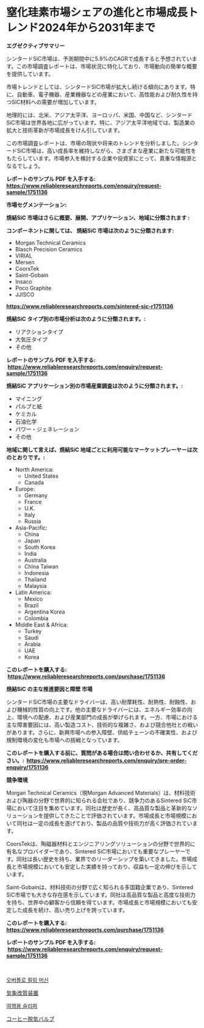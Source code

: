 <p><h1>窒化珪素市場シェアの進化と市場成長トレンド2024年から2031年まで</h1></p><p><strong>エグゼクティブサマリー</strong></p>
<p><p>シンタードSiC市場は、予測期間中に5.9%のCAGRで成長すると予想されています。この市場調査レポートは、市場状況に特化しており、市場動向の簡単な概要を提供しています。</p><p>市場トレンドとしては、シンタードSiC市場が拡大し続ける傾向にあります。特に、自動車、電子機器、産業機器などの産業において、高性能および耐久性を持つSiC材料への需要が増加しています。</p><p>地理的には、北米、アジア太平洋、ヨーロッパ、米国、中国など、シンタードSiC市場は世界各地に広がっています。特に、アジア太平洋地域では、製造業の拡大と技術革新が市場成長をけん引しています。</p><p>この市場調査レポートは、市場の現状や将来のトレンドを分析しました。シンタードSiC市場は、高い成長率を維持しながら、さまざまな産業に新たな可能性をもたらしています。市場参入を検討する企業や投資家にとって、貴重な情報源となるでしょう。</p></p>
<p><strong>レポートのサンプル PDF を入手する: <a href="https://www.reliableresearchreports.com/enquiry/request-sample/1751136">https://www.reliableresearchreports.com/enquiry/request-sample/1751136</a></strong></p>
<p><strong>市場セグメンテーション:</strong></p>
<p><strong> 焼結SiC 市場はさらに概要、展開、アプリケーション、地域に分類されます :</strong></p>
<p><strong>コンポーネントに関しては、 焼結SiC 市場は次のように分類されます: &nbsp;</strong></p>
<p><ul><li>Morgan Technical Ceramics</li><li>Blasch Precision Ceramics</li><li>VIRIAL</li><li>Mersen</li><li>CoorsTek</li><li>Saint-Gobain</li><li>Insaco</li><li>Poco Graphite</li><li>JJISCO</li></ul></p>
<p><strong><a href="https://www.reliableresearchreports.com/sintered-sic-r1751136">https://www.reliableresearchreports.com/sintered-sic-r1751136</a></strong></p>
<p><strong> 焼結SiC タイプ別の市場分析は次のように分類されます。:</strong></p>
<p><ul><li>リアクションタイプ</li><li>大気圧タイプ</li><li>その他</li></ul></p>
<p><strong>レポートのサンプル PDF を入手する: &nbsp;<a href="https://www.reliableresearchreports.com/enquiry/request-sample/1751136">https://www.reliableresearchreports.com/enquiry/request-sample/1751136</a></strong></p>
<p><strong> 焼結SiC アプリケーション別の市場産業調査は次のように分類されます。:</strong></p>
<p><ul><li>マイニング</li><li>パルプと紙</li><li>ケミカル</li><li>石油化学</li><li>パワー・ジェネレーション</li><li>その他</li></ul></p>
<p><strong>地域に関して言えば、焼結SiC 地域ごとに利用可能なマーケットプレーヤーは次のとおりです。:</strong></p>
<p><ul>
    <li>
        North America:
        <ul>
            <li>United States</li>
            <li>Canada</li>
        </ul>
    </li>
    <li>
        Europe:
        <ul>
            <li>Germany</li>
            <li>France</li>
            <li>U.K.</li>
            <li>Italy</li>
            <li>Russia</li>
        </ul>
    </li>
    <li>
        Asia-Pacific:
        <ul>
            <li>China</li>
            <li>Japan</li>
            <li>South Korea</li>
            <li>India</li>
            <li>Australia</li>
            <li>China Taiwan</li>
            <li>Indonesia</li>
            <li>Thailand</li>
            <li>Malaysia</li>
        </ul>
    </li>
    <li>
        Latin America:
        <ul>
            <li>Mexico</li>
            <li>Brazil</li>
            <li>Argentina Korea</li>
            <li>Colombia</li>
        </ul>
    </li>
    <li>
        Middle East & Africa:
        <ul>
            <li>Turkey</li>
            <li>Saudi</li>
            <li>Arabia</li>
            <li>UAE</li>
            <li>Korea</li>
        </ul>
    </li>
    </ul></p>
<p><strong>このレポートを購入する: &nbsp;<a href="https://www.reliableresearchreports.com/purchase/1751136">https://www.reliableresearchreports.com/purchase/1751136</a></strong></p>
<p><strong>焼結SiC の主な推進要因と障壁 市場</strong></p>
<p><p>シンタードSiC市場の主要なドライバーは、高い耐摩耗性、耐熱性、耐蝕性、および機械的性質の向上です。他の主要なドライバーには、エネルギー効率の向上、環境への配慮、および産業部門の成長が挙げられます。一方、市場における主な障害要因には、高い製造コスト、技術的な複雑さ、および競合他社との戦いがあります。さらに、新興市場への参入障壁、供給チェーンの不確実性、および規制環境の変化も市場への挑戦となっています。</p></p>
<p><strong>このレポートを購入する前に、質問がある場合は問い合わせるか、共有してください。:&nbsp; <a href="https://www.reliableresearchreports.com/enquiry/pre-order-enquiry/1751136">https://www.reliableresearchreports.com/enquiry/pre-order-enquiry/1751136</a></strong></p>
<p><strong>競争環境</strong></p>
<p><p>Morgan Technical Ceramics（現Morgan Advanced Materials）は、材料技術および陶器の分野で世界的に知られる会社であり、競争力のあるSintered SiC市場において注目を集めています。同社は歴史が長く、高品質な製品と革新的なソリューションを提供してきたことで評価されています。市場成長と市場規模において同社は一定の成長を遂げており、製品の品質や技術力が高く評価されています。</p><p>CoorsTekは、陶磁器材料とエンジニアリングソリューションの分野で世界的に有名なプロバイダーであり、Sintered SiC市場においても重要なプレーヤーです。同社は長い歴史を持ち、業界でのリーダーシップを築いてきました。市場成長と市場規模においても安定した実績を持っており、収益も一定の伸びを示しています。</p><p>Saint-Gobainは、材料技術の分野で広く知られる多国籍企業であり、Sintered SiC市場でも大きな存在感を示しています。同社は高品質な製品と高度な技術力を持ち、世界中の顧客から信頼を得ています。市場成長と市場規模においても安定した成長を続け、高い売り上げを誇っています。</p></p>
<p><strong>このレポートを購入する: &nbsp; <a href="https://www.reliableresearchreports.com/purchase/1751136">https://www.reliableresearchreports.com/purchase/1751136</a></strong></p>
<p><strong>レポートのサンプル PDF を入手する: &nbsp;<a href="https://www.reliableresearchreports.com/enquiry/request-sample/1751136">https://www.reliableresearchreports.com/enquiry/request-sample/1751136</a></strong><strong></strong></p>
<p>&nbsp;</p>
<p><p><a href="https://medium.com/@bennyuigleyjks/%EC%98%A4%EB%B2%84%ED%94%8C%EB%A1%9C%EC%9A%B0-%ED%95%84%EB%A7%81-%EB%A8%B8%EC%8B%A0-%EC%8B%9C%EC%9E%A5-%EA%B7%9C%EB%AA%A8-cagr-%ED%8A%B8%EB%A0%8C%EB%93%9C-2024-2030-c26ad81fdf0f">오버플로 필링 머신</a></p><p><a href="https://medium.com/@amehdzmay/%E6%B0%97%E8%B1%A1%E5%A4%89%E6%9B%B4%E8%A3%85%E7%BD%AE%E5%B8%82%E5%A0%B4%E3%81%AE%E3%82%B7%E3%82%A7%E3%82%A2%E9%80%B2%E5%8C%96%E3%81%A8%E5%B8%82%E5%A0%B4%E6%88%90%E9%95%B7%E3%83%88%E3%83%AC%E3%83%B3%E3%83%89-2024%E5%B9%B4-2031%E5%B9%B4-f59146673cf6">気象改質装置</a></p><p><a href="https://medium.com/@eugenekim6262/%EC%97%AC%ED%96%89%EC%9A%A9-%EC%8A%AC%EB%A6%AC%ED%8D%BC-%EC%8B%9C%EC%9E%A5-%EC%A7%80%ED%91%9C-%ED%95%B4%EC%84%9D-%EC%8B%9C%EC%9E%A5-%EC%A0%90%EC%9C%A0%EC%9C%A8-%EB%8F%99%ED%96%A5-%EB%B0%8F-%EC%84%B1%EC%9E%A5-%ED%8C%A8%ED%84%B4-a9ec3d03a140">여행용 슬리퍼</a></p><p><a href="https://medium.com/@brycenboyer2023/%E3%82%B3%E3%83%BC%E3%83%92%E3%83%BCdegassing%E3%83%90%E3%83%AB%E3%83%96%E5%B8%82%E5%A0%B4%E8%A6%8F%E6%A8%A1%E3%81%A8%E5%B8%82%E5%A0%B4%E5%8B%95%E5%90%91-%E5%AE%8C%E5%85%A8%E3%81%AA%E6%A5%AD%E7%95%8C%E6%A6%82%E8%A6%81-2024%E5%B9%B4%E3%81%8B%E3%82%892031%E5%B9%B4%E3%81%BE%E3%81%A7-45a6ed360ab8">コーヒー脱気バルブ</a></p></p>